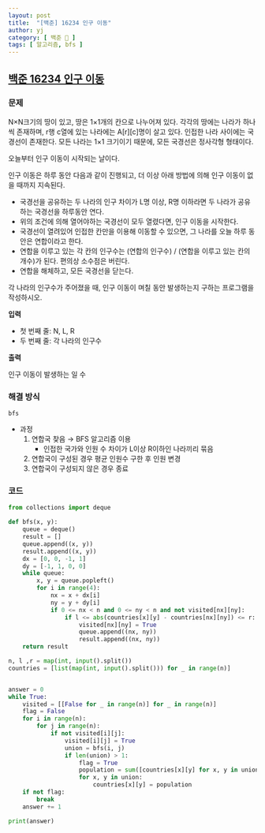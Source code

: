 ```yaml
---
layout: post
title:  "[백준] 16234 인구 이동"
author: yj
category: [ 백준 📝 ]
tags: [ 알고리즘, bfs ]
---
```


## [백준 16234 인구 이동](https://www.acmicpc.net/problem/16234)

### 문제

N×N크기의 땅이 있고, 땅은 1×1개의 칸으로 나누어져 있다. 각각의 땅에는 나라가 하나씩 존재하며, r행 c열에 있는 나라에는 A[r][c]명이 살고 있다. 인접한 나라 사이에는 국경선이 존재한다. 모든 나라는 1×1 크기이기 때문에, 모든 국경선은 정사각형 형태이다.

오늘부터 인구 이동이 시작되는 날이다.

인구 이동은 하루 동안 다음과 같이 진행되고, 더 이상 아래 방법에 의해 인구 이동이 없을 때까지 지속된다.

- 국경선을 공유하는 두 나라의 인구 차이가 L명 이상, R명 이하라면 두 나라가 공유하는 국경선을 하루동안 연다.
- 위의 조건에 의해 열어야하는 국경선이 모두 열렸다면, 인구 이동을 시작한다.
- 국경선이 열려있어 인접한 칸만을 이용해 이동할 수 있으면, 그 나라를 오늘 하루 동안은 연합이라고 한다.
- 연합을 이루고 있는 각 칸의 인구수는 (연합의 인구수) / (연합을 이루고 있는 칸의 개수)가 된다. 편의상 소수점은 버린다.
- 연합을 해체하고, 모든 국경선을 닫는다.

각 나라의 인구수가 주어졌을 때, 인구 이동이 며칠 동안 발생하는지 구하는 프로그램을 작성하시오.

**입력**

- 첫 번째 줄: N, L, R
- 두 번째 줄: 각 나라의 인구수

**출력**

인구 이동이 발생하는 일 수

### 해결 방식

`bfs`
- 과정
    1. 연합국 찾음 → BFS 알고리즘 이용
        - 인접한 국가와 인원 수 차이가 L이상 R이하인 나라끼리 묶음
    2. 연합국이 구성된 경우 평균 인원수 구한 후 인원 변경
    3. 연합국이 구성되지 않은 경우 종료

### 코드

```python
from collections import deque

def bfs(x, y):
    queue = deque()
    result = []
    queue.append((x, y))
    result.append((x, y))
    dx = [0, 0, -1, 1]
    dy = [-1, 1, 0, 0]
    while queue:
        x, y = queue.popleft()
        for i in range(4):
            nx = x + dx[i]
            ny = y + dy[i]
            if 0 <= nx < n and 0 <= ny < n and not visited[nx][ny]:
                if l <= abs(countries[x][y] - countries[nx][ny]) <= r:
                    visited[nx][ny] = True
                    queue.append((nx, ny))
                    result.append((nx, ny))
    return result

n, l ,r = map(int, input().split())
countries = [list(map(int, input().split())) for _ in range(n)]


answer = 0
while True:
    visited = [[False for _ in range(n)] for _ in range(n)]
    flag = False
    for i in range(n):
        for j in range(n):
            if not visited[i][j]:
                visited[i][j] = True
                union = bfs(i, j)
                if len(union) > 1:
                    flag = True
                    population = sum([countries[x][y] for x, y in union]) // len(union)
                    for x, y in union:
                        countries[x][y] = population
    if not flag:
        break
    answer += 1

print(answer)
```